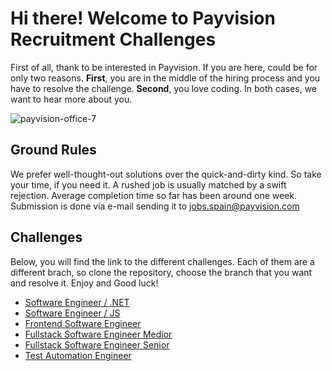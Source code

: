 # Hi there! Welcome to Payvision Recruitment Challenges 

First of all, thank to be interested in Payvision. If you are here, could be for only two reasons. **First**, you are in the middle of the hiring process and you have to resolve the challenge. **Second**, you love coding. In both cases, we want to hear more about you.

![payvision-office-7](https://user-images.githubusercontent.com/1283613/86239527-c8b94280-bb9f-11ea-94d0-e4fee7bc6642.jpg)

## Ground Rules

We prefer well-thought-out solutions over the quick-and-dirty kind. So take your time, if you need it. A rushed job is usually matched by a swift rejection. Average completion time so far has been around one week. Submission is done via e-mail sending it to [jobs.spain@payvision.com](mailto:jobs.spain@payvision.com)

## Challenges

Below, you will find the link to the different challenges. Each of them are a different brach, so clone the repository, choose the branch that you want and resolve it. Enjoy and Good luck!

- [Software Engineer / .NET](https://github.com/payvision-development/recruitment-challenges/tree/software-engineer-dotnet)
- [Software Engineer / JS](https://github.com/payvision-development/recruitment-challenges/tree/software-engineer-js)
- [Frontend Software Engineer](https://github.com/payvision-development/recruitment-challenges/tree/frontend-engineer)
- [Fullstack Software Engineer Medior](https://github.com/payvision-development/recruitment-challenges/tree/fullstack-engineer-medior)
- [Fullstack Software Engineer Senior](https://github.com/payvision-development/recruitment-challenges/tree/fullstack-engineer)
- [Test Automation Engineer](https://github.com/payvision-development/recruitment-challenges/tree/qa-engineer)
